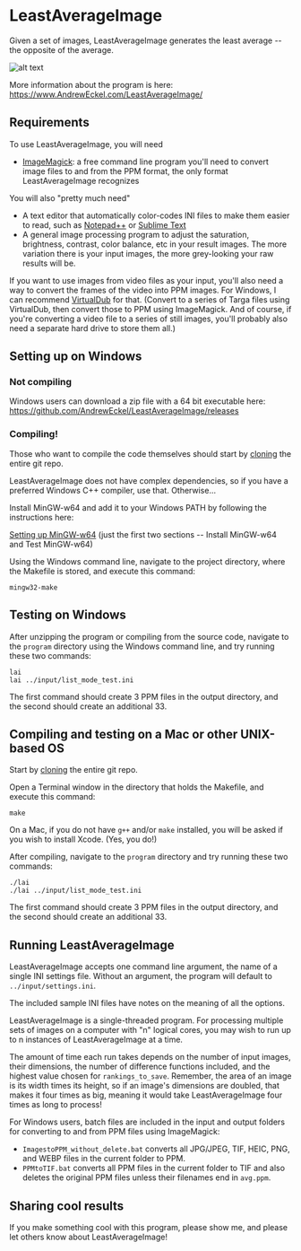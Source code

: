 # LeastAverageImage
Given a set of images, LeastAverageImage generates the least average -- the opposite of the average.

![alt text](https://www.AndrewEckel.com/LeastAverageImage/airplane009_aaaa.jpg)

More information about the program is here: https://www.AndrewEckel.com/LeastAverageImage/

## Requirements
To use LeastAverageImage, you will need
- [ImageMagick](https://imagemagick.org/): a free command line program you'll need to convert image files to and from the PPM format, the only format LeastAverageImage recognizes

You will also "pretty much need"
- A text editor that automatically color-codes INI files to make them easier to read, such as [Notepad++](https://notepad-plus-plus.org/downloads/) or [Sublime Text](https://www.sublimetext.com/)
- A general image processing program to adjust the saturation, brightness, contrast, color balance, etc in your result images.  The more variation there is your input images, the more grey-looking your raw results will be.

If you want to use images from video files as your input, you'll also need a way to convert the frames of the video into PPM images.  For Windows, I can recommend [VirtualDub](https://www.virtualdub.org/) for that.  (Convert to a series of Targa files using VirtualDub, then convert those to PPM using ImageMagick.  And of course, if you're converting a video file to a series of still images, you'll probably also need a separate hard drive to store them all.)

## Setting up on Windows

### Not compiling

Windows users can download a zip file with a 64 bit executable here:
https://github.com/AndrewEckel/LeastAverageImage/releases

### Compiling!

Those who want to compile the code themselves should start by [cloning](https://docs.github.com/en/repositories/creating-and-managing-repositories/cloning-a-repository) the entire git repo.

LeastAverageImage does not have complex dependencies, so if you have a preferred Windows C++ compiler, use that.  Otherwise...

Install MinGW-w64 and add it to your Windows PATH by following the instructions here:

[Setting up MinGW-w64](https://www.eclipse.org/4diac/documentation/html/installation/minGW.html) (just the first two sections -- Install MinGW-w64 and Test MinGW-w64)

Using the Windows command line, navigate to the project directory, where the Makefile is stored, and execute this command:
```
mingw32-make
```
## Testing on Windows

After unzipping the program or compiling from the source code, navigate to the `program` directory using the Windows command line, and try running these two commands:

```
lai
lai ../input/list_mode_test.ini
```

The first command should create 3 PPM files in the output directory, and the second should create an additional 33.

## Compiling and testing on a Mac or other UNIX-based OS

Start by [cloning](https://docs.github.com/en/repositories/creating-and-managing-repositories/cloning-a-repository) the entire git repo.

Open a Terminal window in the directory that holds the Makefile, and execute this command:
```
make
```
On a Mac, if you do not have `g++` and/or `make` installed, you will be asked if you wish to install Xcode. (Yes, you do!)

After compiling, navigate to the `program` directory and try running these two commands:
```
./lai
./lai ../input/list_mode_test.ini
```
The first command should create 3 PPM files in the output directory, and the second should create an additional 33.

## Running LeastAverageImage

LeastAverageImage accepts one command line argument, the name of a single INI settings file.  Without an argument, the program will default to `../input/settings.ini`.

The included sample INI files have notes on the meaning of all the options.

LeastAverageImage is a single-threaded program.  For processing multiple sets of images on a computer with "n" logical cores, you may wish to run up to n instances of LeastAverageImage at a time.

The amount of time each run takes depends on the number of input images, their dimensions, the number of difference functions included, and the highest value chosen for `rankings_to_save`. Remember, the area of an image is its width times its height, so if an image's dimensions are doubled, that makes it four times as big, meaning it would take LeastAverageImage four times as long to process!

For Windows users, batch files are included in the input and output folders for converting to and from PPM files using ImageMagick:
- `ImagestoPPM_without_delete.bat` converts all JPG/JPEG, TIF, HEIC, PNG, and WEBP files in the current folder to PPM.
- `PPMtoTIF.bat` converts all PPM files in the current folder to TIF and also deletes the original PPM files unless their filenames end in `avg.ppm`.

## Sharing cool results

If you make something cool with this program, please show me, and please let others know about LeastAverageImage!
